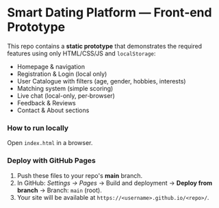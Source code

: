 # Smart Dating Platform — Front‑end Prototype

This repo contains a **static prototype** that demonstrates the required features using only HTML/CSS/JS and `localStorage`:
- Homepage & navigation
- Registration & Login (local only)
- User Catalogue with filters (age, gender, hobbies, interests)
- Matching system (simple scoring)
- Live chat (local-only, per‑browser)
- Feedback & Reviews
- Contact & About sections

### How to run locally
Open `index.html` in a browser.

### Deploy with GitHub Pages
1. Push these files to your repo's **main** branch.
2. In GitHub: *Settings → Pages* → Build and deployment → **Deploy from branch** → Branch: `main` (root).
3. Your site will be available at `https://<username>.github.io/<repo>/`.
